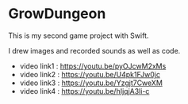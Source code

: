 GrowDungeon
===========
This is my second game project with Swift.

I drew images and recorded sounds as well as code.

- video link1 : https://youtu.be/pyOJcwM2xMs
- video link2 : https://youtu.be/U4pk1FJw0jc
- video link3 : https://youtu.be/Yzgjt7CweXM
- video link4 : https://youtu.be/hIjqjA3li-c
